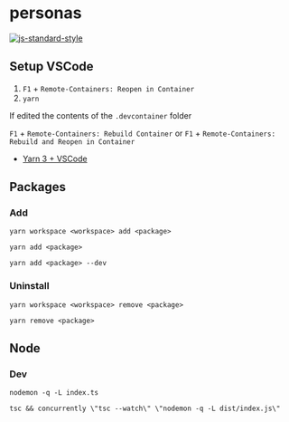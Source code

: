 # personas

[![js-standard-style](https://img.shields.io/badge/code%20style-standard-brightgreen.svg)](http://standardjs.com)

## Setup VSCode

1. `F1` + `Remote-Containers: Reopen in Container`
2. `yarn`

If edited the contents of the `.devcontainer` folder

`F1` + `Remote-Containers: Rebuild Container`
or
`F1` + `Remote-Containers: Rebuild and Reopen in Container`

- [Yarn 3 + VSCode](https://yarnpkg.com/getting-started/editor-sdks)

## Packages

### Add

`yarn workspace <workspace> add <package>`

`yarn add <package>`

`yarn add <package> --dev`

### Uninstall

`yarn workspace <workspace> remove <package>`

`yarn remove <package>`

## Node

### Dev

`nodemon -q -L index.ts`

`tsc && concurrently \"tsc --watch\" \"nodemon -q -L dist/index.js\"`

